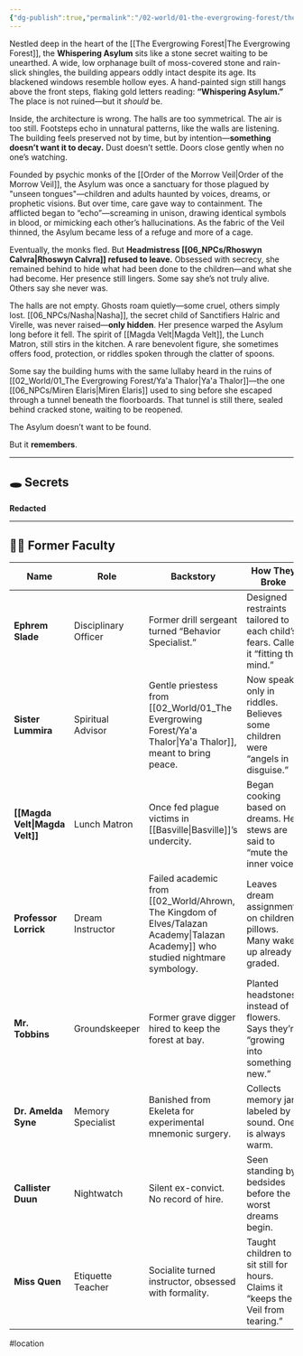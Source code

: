 ```yaml
---
{"dg-publish":true,"permalink":"/02-world/01-the-evergrowing-forest/the-whispering-asylum/"}
---
```


Nestled deep in the heart of the [[The Evergrowing Forest\|The Evergrowing Forest]], the **Whispering Asylum** sits like a stone secret waiting to be unearthed. A wide, low orphanage built of moss-covered stone and rain-slick shingles, the building appears oddly intact despite its age. Its blackened windows resemble hollow eyes. A hand-painted sign still hangs above the front steps, flaking gold letters reading: **“Whispering Asylum.”** The place is not ruined—but it _should_ be.

Inside, the architecture is wrong. The halls are too symmetrical. The air is too still. Footsteps echo in unnatural patterns, like the walls are listening. The building feels preserved not by time, but by intention—**something doesn’t want it to decay.** Dust doesn’t settle. Doors close gently when no one’s watching.

Founded by psychic monks of the [[Order of the Morrow Veil\|Order of the Morrow Veil]], the Asylum was once a sanctuary for those plagued by "unseen tongues"—children and adults haunted by voices, dreams, or prophetic visions. But over time, care gave way to containment. The afflicted began to “echo”—screaming in unison, drawing identical symbols in blood, or mimicking each other’s hallucinations. As the fabric of the Veil thinned, the Asylum became less of a refuge and more of a cage.

Eventually, the monks fled. But **Headmistress [[06_NPCs/Rhoswyn Calvra\|Rhoswyn Calvra]] refused to leave.** Obsessed with secrecy, she remained behind to hide what had been done to the children—and what she had become. Her presence still lingers. Some say she’s not truly alive. Others say she never was.

The halls are not empty. Ghosts roam quietly—some cruel, others simply lost. [[06_NPCs/Nasha\|Nasha]], the secret child of Sanctifiers Halric and Virelle, was never raised—**only hidden**. Her presence warped the Asylum long before it fell. The spirit of [[Magda Velt\|Magda Velt]], the Lunch Matron, still stirs in the kitchen. A rare benevolent figure, she sometimes offers food, protection, or riddles spoken through the clatter of spoons.

Some say the building hums with the same lullaby heard in the ruins of [[02_World/01_The Evergrowing Forest/Ya'a Thalor\|Ya'a Thalor]]—the one [[06_NPCs/Miren Elaris\|Miren Elaris]] used to sing before she escaped through a tunnel beneath the floorboards. That tunnel is still there, sealed behind cracked stone, waiting to be reopened.

The Asylum doesn’t want to be found.

But it **remembers**.

---

## 🕳️ **Secrets**
**Redacted**
 

---

## 🧑‍🏫 **Former Faculty**

| **Name**              | **Role**             | **Backstory**                                                             | **How They Broke**                                                                |
| --------------------- | -------------------- | ------------------------------------------------------------------------- | --------------------------------------------------------------------------------- |
| **Ephrem Slade**      | Disciplinary Officer | Former drill sergeant turned “Behavior Specialist.”                       | Designed restraints tailored to each child’s fears. Called it “fitting the mind.” |
| **Sister Lummira**    | Spiritual Advisor    | Gentle priestess from [[02_World/01_The Evergrowing Forest/Ya'a Thalor\|Ya'a Thalor]], meant to bring peace.              | Now speaks only in riddles. Believes some children were “angels in disguise.”     |
| **[[Magda Velt\|Magda Velt]]**    | Lunch Matron         | Once fed plague victims in [[Basville\|Basville]]’s undercity.                      | Began cooking based on dreams. Her stews are said to “mute the inner voice.”      |
| **Professor Lorrick** | Dream Instructor     | Failed academic from [[02_World/Ahrown, The Kingdom of Elves/Talazan Academy\|Talazan Academy]] who studied nightmare symbology. | Leaves dream assignments on children’s pillows. Many wake up already graded.      |
| **Mr. Tobbins**       | Groundskeeper        | Former grave digger hired to keep the forest at bay.                      | Planted headstones instead of flowers. Says they’re “growing into something new.” |
| **Dr. Amelda Syne**   | Memory Specialist    | Banished from Ekeleta for experimental mnemonic surgery.                  | Collects memory jars labeled by sound. One is always warm.                        |
| **Callister Duun**    | Nightwatch           | Silent ex-convict. No record of hire.                                     | Seen standing by bedsides before the worst dreams begin.                          |
| **Miss Quen**         | Etiquette Teacher    | Socialite turned instructor, obsessed with formality.                     | Taught children to sit still for hours. Claims it “keeps the Veil from tearing.”  |
#location 
